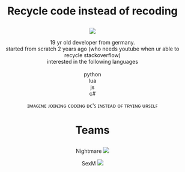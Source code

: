 <h1> 
  <p align="center">
    Recycle code instead of recoding
  </p>
</h1>
<p align="center">
  <img src="https://s4.gifyu.com/images/standard-3de3bb681e4e53dc1.gif">
</p>

<p align="center">
19 yr old developer from germany. <br>
started from scratch 2 years ago (who needs youtube when ur able to recycle stackoverflow) <br>
interested in the following languages <br><br>
python <br>
lua <br>
js <br>
c# <br>
</p>


<p align="center">
ɪᴍᴀɢɪɴᴇ ᴊᴏɪɴɪɴɢ ᴄᴏᴅɪɴɢ ᴅᴄ'ꜱ ɪɴꜱᴛᴇᴀᴅ ᴏꜰ ᴛʀʏɪɴɢ ᴜʀꜱᴇʟꜰ <br>

<h1> 
  <p align="center">
    Teams
  </p>
</h1>
<p align="center">
Nightmare
<img src="https://github.com/Darkiyus/Darkiyus/blob/main/Nightmare_Banner.gif?raw=true">
</p>
<p align="center">
SexM
<img src="https://cdn.discordapp.com/attachments/1027633940334395403/1034211562304581793/standard_3.gif">
</p>

